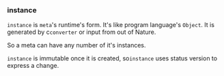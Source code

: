 ### instance

`instance` is `meta`'s runtime's form. It's like program language's `Object`. It is generated by c`converter` or input from out of Nature.

So a meta can have any number of it's instances.

`instance`  is immutable once it is created, so`instance` uses status version to express a change.

